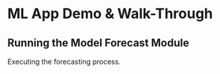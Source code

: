 # ML App Demo & Walk-Through

## Running the Model Forecast Module

Executing the forecasting process.
